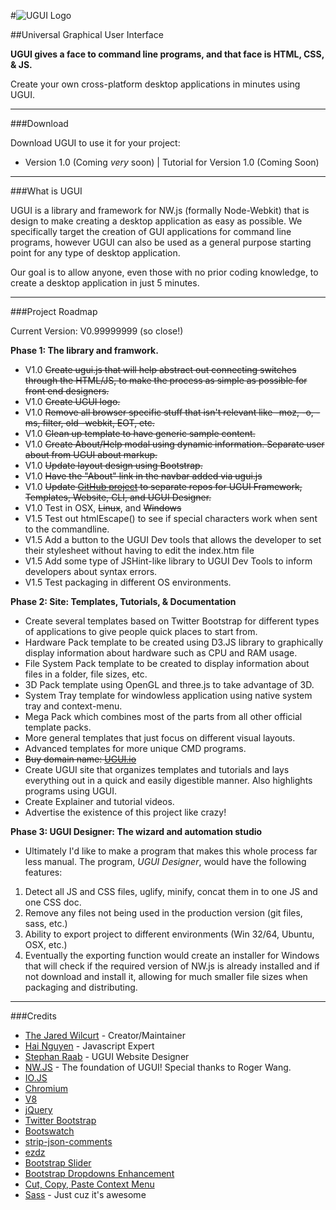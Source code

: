 #![UGUI Logo](http://i.imgur.com/2jHRUvA.png "Universal Graphical User Interface")

##Universal Graphical User Interface

**UGUI gives a face to command line programs, and that face is HTML, CSS, & JS.**

Create your own cross-platform desktop applications in minutes using UGUI. 

* * *

###Download

Download UGUI to use it for your project:

* Version 1.0 (Coming *very* soon) | Tutorial for Version 1.0 (Coming Soon)

* * *

###What is UGUI

UGUI is a library and framework for NW.js (formally Node-Webkit) that is design to make creating a desktop application as easy as possible. We specifically target the creation of GUI applications for command line programs, however UGUI can also be used as a general purpose starting point for any type of desktop application.

Our goal is to allow anyone, even those with no prior coding knowledge, to create a desktop application in just 5 minutes.

* * *

###Project Roadmap

Current Version: V0.99999999 (so close!)

**Phase 1: The library and framwork.**

* V1.0 ~~Create ugui.js that will help abstract out connecting switches through the HTML/JS, to make the process as simple as possible for front end designers.~~
* V1.0 ~~Create UGUI logo.~~
* V1.0 ~~Remove all browser specific stuff that isn't relevant like -moz, -o, -ms, filter, old -webkit, EOT, etc.~~
* V1.0 ~~Clean up template to have generic sample content.~~
* V1.0 ~~Create About/Help modal using dynamic information. Separate user about from UGUI about markup.~~
* V1.0 ~~Update layout design using Bootstrap.~~
* V1.0 ~~Have the "About" link in the navbar added via ugui.js~~
* V1.0 ~~Update [GitHub project](http://github.com/UniversalGUI) to separate repos for UGUI Framework, Templates, Website, CLI, and UGUI Designer.~~
* V1.0 Test in OSX, ~~Linux~~, and ~~Windows~~
* V1.5 Test out htmlEscape() to see if special characters work when sent to the commandline.
* V1.5 Add a button to the UGUI Dev tools that allows the developer to set their stylesheet without having to edit the index.htm file
* V1.5 Add some type of JSHint-like library to UGUI Dev Tools to inform developers about syntax errors.
* V1.5 Test packaging in different OS environments.

**Phase 2: Site: Templates, Tutorials, & Documentation**

* Create several templates based on Twitter Bootstrap for different types of applications to give people quick places to start from.
 * Hardware Pack template to be created using D3.JS library to graphically display information about hardware such as CPU and RAM usage.
 * File System Pack template to be created to display information about files in a folder, file sizes, etc.
 * 3D Pack template using OpenGL and three.js to take advantage of 3D.
 * System Tray template for windowless application using native system tray and context-menu.
 * Mega Pack which combines most of the parts from all other official template packs.
 * More general templates that just focus on different visual layouts.
 * Advanced templates for more unique CMD programs.
* ~~Buy domain name: [UGUI.io](http://ugui.io)~~
* Create UGUI site that organizes templates and tutorials and lays everything out in a quick and easily digestible manner. Also highlights programs using UGUI.
* Create Explainer and tutorial videos.
* Advertise the existence of this project like crazy!

**Phase 3: UGUI Designer: The wizard and automation studio**

* Ultimately I'd like to make a program that makes this whole process far less manual. The program, *UGUI Designer*, would have the following features:
 1. Detect all JS and CSS files, uglify, minify, concat them in to one JS and one CSS doc.
 2. Remove any files not being used in the production version (git files, sass, etc.)
 3. Ability to export project to different environments (Win 32/64, Ubuntu, OSX, etc.)
 4. Eventually the exporting function would create an installer for Windows that will check if the required version of NW.js is already installed and if not download and install it, allowing for much smaller file sizes when packaging and distributing.

* * *

###Credits

* [The Jared Wilcurt](http://github.com/TheJaredWilcurt) - Creator/Maintainer
* [Hai Nguyen](http://github.com/nmhai3) - Javascript Expert
* [Stephan Raab](http://github.com/StephanRaab) - UGUI Website Designer
* [NW.JS](http://nwjs.io) - The foundation of UGUI! Special thanks to Roger Wang.
 * [IO.JS](http://iojs.org)
 * [Chromium](http://www.chromium.org)
 * [V8](https://code.google.com/p/v8)
* [jQuery](http://jquery.com)
* [Twitter Bootstrap](http://getbootstrap.com)
* [Bootswatch](http://bootswatch.com)
* [strip-json-comments](https://github.com/sindresorhus/strip-json-comments)
* [ezdz](https://github.com/jaysalvat/ezdz)
* [Bootstrap Slider](http://seiyria.github.io/bootstrap-slider)
* [Bootstrap Dropdowns Enhancement](http://behigh.github.io/bootstrap_dropdowns_enhancement)
* [Cut, Copy, Paste Context Menu](https://github.com/b1rdex/nw-contextmenu)
* [Sass](http://sass-lang.com) - Just cuz it's awesome
